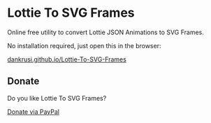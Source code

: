 # Lottie To SVG Frames

Online free utility to convert Lottie JSON Animations to SVG Frames.

No installation required, just open this in the browser:

[dankrusi.github.io/Lottie-To-SVG-Frames](https://dankrusi.github.io/Lottie-To-SVG-Frames/)

## Donate

Do you like Lottie To SVG Frames?

[Donate via PayPal](https://www.paypal.com/donate/?hosted_button_id=24F8CNC6Q49SE)